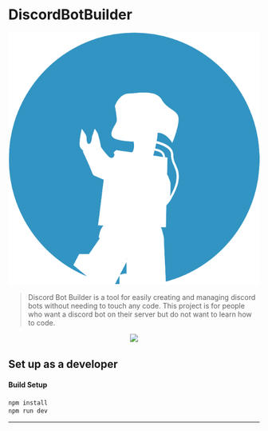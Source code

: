 # DiscordBotBuilder

<p align="center"><img src="src/renderer/assets/icons/png/logo-small.png"></p>

> Discord Bot Builder is a tool for easily creating and managing discord bots without needing to touch any code. This project is for people who want a discord bot on their server but do not want to learn how to code.

<p align="center"><img src="https://media.giphy.com/media/1BcB9KCN9hgtCITLrS/giphy.gif"></p>


## Set up as a developer

#### Build Setup

``` bash
npm install
npm run dev


```

---
